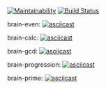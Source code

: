 [![Maintainability](https://api.codeclimate.com/v1/badges/b6bd03d104b32d0ffd99/maintainability)](https://codeclimate.com/github/AnnaMaetz/frontend-project-lvl1/maintainability)
[![Build Status](https://travis-ci.org/AnnaMaetz/Brain-games.svg?branch=master)](https://travis-ci.org/AnnaMaetz/Brain-games)

brain-even:
[![asciicast](https://asciinema.org/a/258130.png)](https://asciinema.org/a/258130)

brain-calc:
[![asciicast](https://asciinema.org/a/258131.png)](https://asciinema.org/a/258131)

brain-gcd:
[![asciicast](https://asciinema.org/a/258133.png)](https://asciinema.org/a/258133)

brain-progression:
[![asciicast](https://asciinema.org/a/258134.png)](https://asciinema.org/a/258134)

brain-prime:
[![asciicast](https://asciinema.org/a/258135.png)](https://asciinema.org/a/258135)
